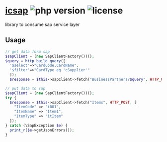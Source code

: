 # [icsap](https://github.com/ictorch/icsap) ![php version](https://img.shields.io/badge/php-%3E%3D7.4-blue) ![license](https://img.shields.io/github/license/ictorch/icsap)

library to consume sap service layer

## Usage

```php
// get data form sap
$sapClient = (new SapClientFactory())();
$query = http_build_query([
  '$select'=>"CardCode,CardName",
  '$filter'=>"CardType eq 'cSupplier'"
  ]);
  $response = $this->sapClient->fetch("BusinessPartners?$query", HTTP_GET, [], ["Prefer" => "odata.maxpagesize=100"]);
``` 

```php
// put data to sap
$sapClient = (new SapClientFactory())();
try {
  $response = $this->sapClient->fetch("Items", HTTP_POST, [
    "ItemCode" => "i001",
    "ItemName" => "Item1",
    "ItemType" => "itItem"
  ]);
} catch (\SapException $e) {
  print_r($e->getJsonErrors());
}
``` 
